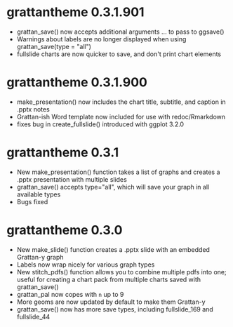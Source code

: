 
# grattantheme 0.3.1.901
* grattan_save() now accepts additional arguments ... to pass to ggsave()
* Warnings about labels are no longer displayed when using grattan_save(type = "all")
* fullslide charts are now quicker to save, and don't print chart elements

# grattantheme 0.3.1.900
* make_presentation() now includes the chart title, subtitle, and caption in .pptx notes
* Grattan-ish Word template now included for use with redoc/Rmarkdown
* fixes bug in create_fullslide() introduced with ggplot 3.2.0

# grattantheme 0.3.1
* New make_presentation() function takes a list of graphs and creates a .pptx presentation with multiple slides
* grattan_save() accepts type="all", which will save your graph in all available types
* Bugs fixed

# grattantheme 0.3.0
* New make_slide() function creates a .pptx slide with an embedded Grattan-y graph
* Labels now wrap nicely for various graph types
* New stitch_pdfs() function allows you to combine multiple pdfs into one; useful for creating a chart pack from multiple charts saved with grattan_save()
* grattan_pal now copes with `n` up to 9
* More geoms are now updated by default to make them Grattan-y
* grattan_save() now has more save types, including fullslide_169 and fullslide_44
